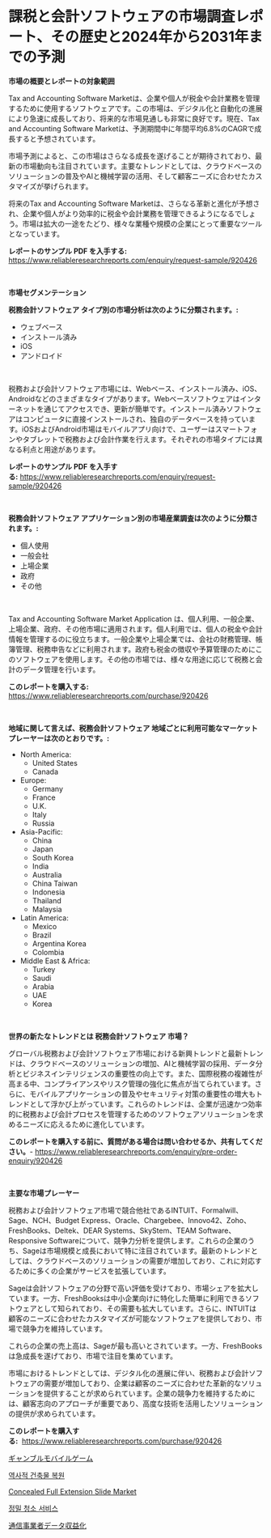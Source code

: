 <p><h1>課税と会計ソフトウェアの市場調査レポート、その歴史と2024年から2031年までの予測</h1></p><p><strong>市場の概要とレポートの対象範囲</strong></p>
<p><p>Tax and Accounting Software Marketは、企業や個人が税金や会計業務を管理するために使用するソフトウェアです。この市場は、デジタル化と自動化の進展により急速に成長しており、将来的な市場見通しも非常に良好です。現在、Tax and Accounting Software Marketは、予測期間中に年間平均6.8%のCAGRで成長すると予想されています。</p><p>市場予測によると、この市場はさらなる成長を遂げることが期待されており、最新の市場動向も注目されています。主要なトレンドとしては、クラウドベースのソリューションの普及やAIと機械学習の活用、そして顧客ニーズに合わせたカスタマイズが挙げられます。</p><p>将来のTax and Accounting Software Marketは、さらなる革新と進化が予想され、企業や個人がより効率的に税金や会計業務を管理できるようになるでしょう。市場は拡大の一途をたどり、様々な業種や規模の企業にとって重要なツールとなっています。</p></p>
<p><strong>レポートのサンプル PDF を入手する:</strong> <a href="https://www.reliableresearchreports.com/enquiry/request-sample/920426">https://www.reliableresearchreports.com/enquiry/request-sample/920426</a></p>
<p>&nbsp;</p>
<p><strong>市場セグメンテーション</strong></p>
<p><strong>税務会計ソフトウェア タイプ別の市場分析は次のように分類されます。:</strong></p>
<p><ul><li>ウェブベース</li><li>インストール済み</li><li>iOS</li><li>アンドロイド</li></ul></p>
<p>&nbsp;</p>
<p><p>税務および会計ソフトウェア市場には、Webベース、インストール済み、iOS、Androidなどのさまざまなタイプがあります。Webベースソフトウェアはインターネットを通じてアクセスでき、更新が簡単です。インストール済みソフトウェアはコンピュータに直接インストールされ、独自のデータベースを持っています。iOSおよびAndroid市場はモバイルアプリ向けで、ユーザーはスマートフォンやタブレットで税務および会計作業を行えます。それぞれの市場タイプには異なる利点と用途があります。</p></p>
<p><strong>レポートのサンプル PDF を入手する:</strong>&nbsp;<a href="https://www.reliableresearchreports.com/enquiry/request-sample/920426">https://www.reliableresearchreports.com/enquiry/request-sample/920426</a></p>
<p>&nbsp;</p>
<p><strong> 税務会計ソフトウェア アプリケーション別の市場産業調査は次のように分類されます。:</strong></p>
<p><ul><li>個人使用</li><li>一般会社</li><li>上場企業</li><li>政府</li><li>その他</li></ul></p>
<p>&nbsp;</p>
<p><p>Tax and Accounting Software Market Application は、個人利用、一般企業、上場企業、政府、その他市場に適用されます。個人利用では、個人の税金や会計情報を管理するのに役立ちます。一般企業や上場企業では、会社の財務管理、帳簿管理、税務申告などに利用されます。政府も税金の徴収や予算管理のためにこのソフトウェアを使用します。その他の市場では、様々な用途に応じて税務と会計のデータ管理を行います。</p></p>
<p><strong>このレポートを購入する:</strong>&nbsp; <a href="https://www.reliableresearchreports.com/purchase/920426">https://www.reliableresearchreports.com/purchase/920426</a></p>
<p>&nbsp;</p>
<p><strong>地域に関して言えば、税務会計ソフトウェア 地域ごとに利用可能なマーケットプレーヤーは次のとおりです。:</strong></p>
<p><ul>
    <li>
        North America:
        <ul>
            <li>United States</li>
            <li>Canada</li>
        </ul>
    </li>
    <li>
        Europe:
        <ul>
            <li>Germany</li>
            <li>France</li>
            <li>U.K.</li>
            <li>Italy</li>
            <li>Russia</li>
        </ul>
    </li>
    <li>
        Asia-Pacific:
        <ul>
            <li>China</li>
            <li>Japan</li>
            <li>South Korea</li>
            <li>India</li>
            <li>Australia</li>
            <li>China Taiwan</li>
            <li>Indonesia</li>
            <li>Thailand</li>
            <li>Malaysia</li>
        </ul>
    </li>
    <li>
        Latin America:
        <ul>
            <li>Mexico</li>
            <li>Brazil</li>
            <li>Argentina Korea</li>
            <li>Colombia</li>
        </ul>
    </li>
    <li>
        Middle East & Africa:
        <ul>
            <li>Turkey</li>
            <li>Saudi</li>
            <li>Arabia</li>
            <li>UAE</li>
            <li>Korea</li>
        </ul>
    </li>
    </ul></p>
<p>&nbsp;</p>
<p><strong>世界の新たなトレンドとは 税務会計ソフトウェア 市場？</strong></p>
<p><p>グローバル税務および会計ソフトウェア市場における新興トレンドと最新トレンドは、クラウドベースのソリューションの増加、AIと機械学習の採用、データ分析とビジネスインテリジェンスの重要性の向上です。また、国際税務の複雑性が高まる中、コンプライアンスやリスク管理の強化に焦点が当てられています。さらに、モバイルアプリケーションの普及やセキュリティ対策の重要性の増大もトレンドとして浮かび上がっています。これらのトレンドは、企業が迅速かつ効率的に税務および会計プロセスを管理するためのソフトウェアソリューションを求めるニーズに応えるために進化しています。</p></p>
<p><strong>このレポートを購入する前に、質問がある場合は問い合わせるか、共有してください。</strong>- <a href="https://www.reliableresearchreports.com/enquiry/pre-order-enquiry/920426">https://www.reliableresearchreports.com/enquiry/pre-order-enquiry/920426</a></p>
<p>&nbsp;</p>
<p><strong>主要な市場プレーヤー</strong></p>
<p><p>税務および会計ソフトウェア市場で競合他社であるINTUIT、Formalwill、Sage、NCH、Budget Express、Oracle、Chargebee、Innovo42、Zoho、FreshBooks、Deltek、DEAR Systems、SkyStem、TEAM Software、Responsive Softwareについて、競争力分析を提供します。これらの企業のうち、Sageは市場規模と成長において特に注目されています。最新のトレンドとしては、クラウドベースのソリューションの需要が増加しており、これに対応するために多くの企業がサービスを拡張しています。</p><p>Sageは会計ソフトウェアの分野で高い評価を受けており、市場シェアを拡大しています。一方、FreshBooksは中小企業向けに特化した簡単に利用できるソフトウェアとして知られており、その需要も拡大しています。さらに、INTUITは顧客のニーズに合わせたカスタマイズが可能なソフトウェアを提供しており、市場で競争力を維持しています。</p><p>これらの企業の売上高は、Sageが最も高いとされています。一方、FreshBooksは急成長を遂げており、市場で注目を集めています。</p><p>市場におけるトレンドとしては、デジタル化の進展に伴い、税務および会計ソフトウェアの需要が増加しており、企業は顧客のニーズに合わせた革新的なソリューションを提供することが求められています。企業の競争力を維持するためには、顧客志向のアプローチが重要であり、高度な技術を活用したソリューションの提供が求められています。</p></p>
<p><strong>このレポートを購入する:</strong>&nbsp;&nbsp;<a href="https://www.reliableresearchreports.com/purchase/920426">https://www.reliableresearchreports.com/purchase/920426</a></p>
<p><p><a href="https://github.com/lababdou/Market-Research-Report-List-2/blob/main/5999974183143.md">ギャンブルモバイルゲーム</a></p><p><a href="https://github.com/vsoq0zknh59/Market-Research-Report-List-1/blob/main/3031831183199.md">역사적 건축물 복원</a></p><p><a href="https://issuu.com/reportprime-2/docs/concealed-full-extension-slide-market-size-2030.pp">Concealed Full Extension Slide Market</a></p><p><a href="https://github.com/jntpkh496620/Market-Research-Report-List-1/blob/main/5273801183198.md">정밀 청소 서비스</a></p><p><a href="https://github.com/bevdtkn4419963/Market-Research-Report-List-1/blob/main/3818679183144.md">通信事業者データ収益化</a></p></p>